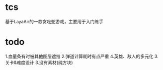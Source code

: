 # tcs
基于LayaAir的一款贪吃蛇游戏，主要用于入门练手

# todo
1.血量条有时被其他图层遮挡
2.弹道计算耗时有点严重
4.英雄、敌人的多元化
3.关卡&难度设计
3.没有素材(纯方块)
